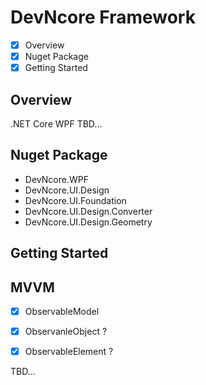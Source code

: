 # DevNcore Framework
- [x] Overview
- [x] Nuget Package
- [x] Getting Started

## Overview
.NET Core WPF 
TBD...

## Nuget Package
- DevNcore.WPF
- DevNcore.UI.Design
- DevNcore.UI.Foundation
- DevNcore.UI.Design.Converter
- DevNcore.UI.Design.Geometry

## Getting Started

## MVVM
- [x] ObservableModel
- [x] ObservanleObject ?
- [x] ObservableElement ?


TBD...

